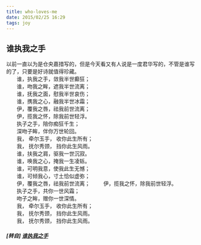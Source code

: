 ```yaml
---
title: who-loves-me
date: 2015/02/25 16:29
tags: joy
---
```


## 谁执我之手

以前一直以为是仓央嘉措写的，但是今天看又有人说是一度君华写的，不管是谁写的了，只要是好诗就值得珍藏。  
　　谁，执我之手，敛我半世癫狂；  
　　谁，吻我之眸，遮我半世流离；  
　　谁，抚我之面，慰我半世哀伤；  
　　谁，携我之心，融我半世冰霜；  
　　伊，覆我之唇，祛我前世流离；  
　　伊，揽我之怀，除我前世轻浮。  
　　执子之手，陪你痴狂千生；  
　　深吻子眸，伴你万世轮回。  
　　我， 牵尔玉手， 收你此生所有；  
　　我， 抚尔秀颈， 挡你此生风雨。  
　　谁，扶我之肩，驱我一世沉寂。  
　　谁，唤我之心，掩我一生凌轹。  
　　谁，可明我意，使我此生无憾；  
　　谁，可倾我心，寸土恰似虚弥；  
　　伊，覆我之唇，祛我前世流离；  
　　伊，揽我之怀，除我前世轻浮。  
　　执子之手，共你一世风霜；  
　　吻子之眸，赠你一世深情。  
　　我， 牵尔玉手， 收你此生所有；  
　　我， 抚尔秀颈， 挡你此生风雨。  
　　我， 抚尔秀颈， 挡你此生风雨。  

##### [转自] [谁执我之手](https://my.oschina.net/luweiweiwei/blog/379917)